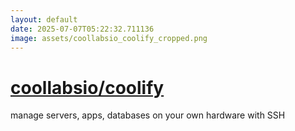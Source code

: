 ```yaml
---
layout: default
date: 2025-07-07T05:22:32.711136
image: assets/coollabsio_coolify_cropped.png
---
```


# [coollabsio/coolify](https://github.com/coollabsio/coolify)

manage servers, apps, databases on your own hardware with SSH
